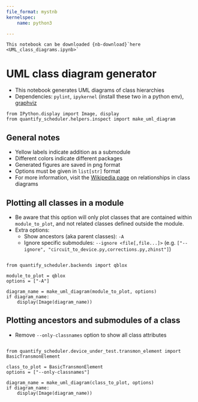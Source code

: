 ```yaml
---
file_format: mystnb
kernelspec:
    name: python3

---
```

```{seealso}
This notebook can be downloaded {nb-download}`here <UML_class_diagrams.ipynb>`
```

# UML class diagram generator

- This notebook generates UML diagrams of class hierarchies
- Dependencies: `pylint`, `ipykernel` (install these two in a python env), [graphviz](https://graphviz.org/download/)

```{code-cell} ipython3
from IPython.display import Image, display
from quantify_scheduler.helpers.inspect import make_uml_diagram
```

## General notes
- Yellow labels indicate addition as a submodule
- Different colors indicate different packages
- Generated figures are saved in png format
- Options must be given in `list[str]` format
- For more information, visit the [Wikipedia page](https://en.wikipedia.org/wiki/Class_diagram#Relationships) on relationships in class diagrams

## Plotting all classes in a module
- Be aware that this option will only plot classes that are contained within `module_to_plot`, and not related classes defined outside the module.
- Extra options:
    - Show ancestors (aka parent classes): `-A`
    - Ignore specific submodules: `--ignore <file[,file...]>` (e.g. `["--ignore", "circuit_to_device.py,corrections.py,zhinst"]`)  


```{code-cell} ipython3

from quantify_scheduler.backends import qblox

module_to_plot = qblox
options = ["-A"]

diagram_name = make_uml_diagram(module_to_plot, options)
if diagram_name:
    display(Image(diagram_name))
```

## Plotting ancestors and submodules of a class
- Remove `--only-classnames` option to show all class attributes


```{code-cell} ipython3

from quantify_scheduler.device_under_test.transmon_element import BasicTransmonElement

class_to_plot = BasicTransmonElement
options = ["--only-classnames"]

diagram_name = make_uml_diagram(class_to_plot, options)
if diagram_name:
    display(Image(diagram_name))
```


